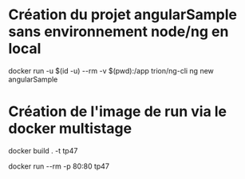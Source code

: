 # Création du projet angularSample sans environnement node/ng en local

docker run -u $(id -u) --rm -v $(pwd):/app trion/ng-cli ng new angularSample

# Création de l'image de run via le docker multistage

docker build . -t tp47

docker run --rm -p 80:80 tp47
